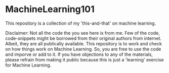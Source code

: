 # MachineLearning101
This repository is a collection of my 'this-and-that' on machine learning. 

Disclaimer:
  Not all the code the you see here is from me. Few of the code, code-snippets might be borrowed from their original authors from internet. Albeit, they are all publically available.
  This repository is to work and check on how things work on Machine Learning. So, you are free to use the code and imporve or add to it.
  If you have objections to any of the materials, please refrain from making it public because this is just a 'learning' exercise for Machine Learning. 
  
